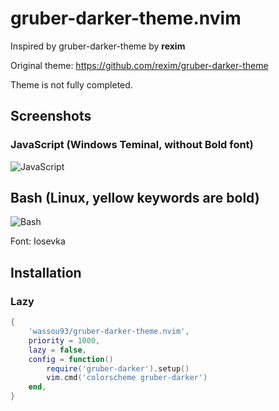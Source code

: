 # gruber-darker-theme.nvim
Inspired by gruber-darker-theme by **rexim**

Original theme: https://github.com/rexim/gruber-darker-theme

Theme is not fully completed.

## Screenshots

### JavaScript (Windows Teminal, without Bold font)

![JavaScript](https://i.ibb.co/fxpSFXp/javascript.png)

## Bash (Linux, yellow keywords are bold)

![Bash](https://i.ibb.co/JcxNMs5/image.png)

Font: Iosevka

## Installation

### Lazy

```lua
{
    'wassou93/gruber-darker-theme.nvim',
    priority = 1000,
    lazy = false,
    config = function()
        require('gruber-darker').setup()
        vim.cmd('colorscheme gruber-darker')
    end,
}
```

